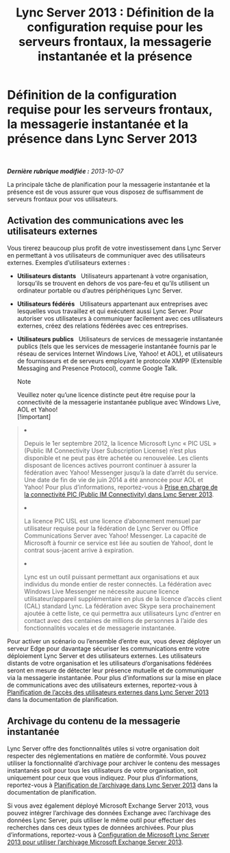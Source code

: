 ﻿---
title: 'Lync Server 2013 : Définition de la configuration requise pour les serveurs frontaux, la messagerie instantanée et la présence'
TOCTitle: Définition de la configuration requise pour les serveurs frontaux, la messagerie instantanée et la présence
ms:assetid: c21198bc-520c-4d17-8b84-7ff1475b9b0a
ms:mtpsurl: https://technet.microsoft.com/fr-fr/library/Gg412956(v=OCS.15)
ms:contentKeyID: 49298734
ms.date: 05/20/2016
mtps_version: v=OCS.15
ms.translationtype: HT
---

# Définition de la configuration requise pour les serveurs frontaux, la messagerie instantanée et la présence dans Lync Server 2013

 

_**Dernière rubrique modifiée :** 2013-10-07_

La principale tâche de planification pour la messagerie instantanée et la présence est de vous assurer que vous disposez de suffisamment de serveurs frontaux pour vos utilisateurs.

## Activation des communications avec les utilisateurs externes

Vous tirerez beaucoup plus profit de votre investissement dans Lync Server en permettant à vos utilisateurs de communiquer avec des utilisateurs externes. Exemples d’utilisateurs externes :

  - **Utilisateurs distants**   Utilisateurs appartenant à votre organisation, lorsqu’ils se trouvent en dehors de vos pare-feu et qu’ils utilisent un ordinateur portable ou d’autres périphériques Lync Server.

  - **Utilisateurs fédérés**   Utilisateurs appartenant aux entreprises avec lesquelles vous travaillez et qui exécutent aussi Lync Server. Pour autoriser vos utilisateurs à communiquer facilement avec ces utilisateurs externes, créez des relations fédérées avec ces entreprises.

  - **Utilisateurs publics**   Utilisateurs de services de messagerie instantanée publics (tels que les services de messagerie instantanée fournis par le réseau de services Internet Windows Live, Yahoo\! et AOL), et utilisateurs de fournisseurs et de serveurs employant le protocole XMPP (Extensible Messaging and Presence Protocol), comme Google Talk.
    
    > [!note]  
    > Veuillez noter qu’une licence distincte peut être requise pour la connectivité de la messagerie instantanée publique avec Windows Live, AOL et Yahoo!    
    > [!important]  
    > <ul>    
> <li><p>Depuis le 1er septembre 2012, la licence Microsoft Lync « PIC USL » (Public IM Connectivity User Subscription License) n’est plus disponible et ne peut pas être achetée ou renouvelée. Les clients disposant de licences actives pourront continuer à assurer la fédération avec Yahoo! Messenger jusqu’à la date d’arrêt du service. Une date de fin de vie de juin 2014 a été annoncée pour AOL et Yahoo! Pour plus d’informations, reportez-vous à <a href="lync-server-2013-support-for-public-instant-messenger-connectivity.md">Prise en charge de la connectivité PIC (Public IM Connectivity) dans Lync Server 2013</a>.</p></li>    
> <li><p>La licence PIC USL est une licence d’abonnement mensuel par utilisateur requise pour la fédération de Lync Server ou Office Communications Server avec Yahoo! Messenger. La capacité de Microsoft à fournir ce service est liée au soutien de Yahoo!, dont le contrat sous-jacent arrive à expiration.</p></li>    
> <li><p>Lync est un outil puissant permettant aux organisations et aux individus du monde entier de rester connectés. La fédération avec Windows Live Messenger ne nécessite aucune licence utilisateur/appareil supplémentaire en plus de la licence d’accès client (CAL) standard Lync. La fédération avec Skype sera prochainement ajoutée à cette liste, ce qui permettra aux utilisateurs Lync d’entrer en contact avec des centaines de millions de personnes à l’aide des fonctionnalités vocales et de messagerie instantanée.</p></li>    </ul>


Pour activer un scénario ou l’ensemble d’entre eux, vous devez déployer un serveur Edge pour davantage sécuriser les communications entre votre déploiement Lync Server et des utilisateurs externes. Les utilisateurs distants de votre organisation et les utilisateurs d’organisations fédérées seront en mesure de détecter leur présence mutuelle et de communiquer via la messagerie instantanée. Pour plus d’informations sur la mise en place de communications avec des utilisateurs externes, reportez-vous à [Planification de l’accès des utilisateurs externes dans Lync Server 2013](lync-server-2013-planning-for-external-user-access.md) dans la documentation de planification.

## Archivage du contenu de la messagerie instantanée

Lync Server offre des fonctionnalités utiles si votre organisation doit respecter des réglementations en matière de conformité. Vous pouvez utiliser la fonctionnalité d’archivage pour archiver le contenu des messages instantanés soit pour tous les utilisateurs de votre organisation, soit uniquement pour ceux que vous indiquez. Pour plus d’informations, reportez-vous à [Planification de l’archivage dans Lync Server 2013](lync-server-2013-planning-for-archiving.md) dans la documentation de planification.

Si vous avez également déployé Microsoft Exchange Server 2013, vous pouvez intégrer l’archivage des données Exchange avec l’archivage des données Lync Server, puis utiliser le même outil pour effectuer des recherches dans ces deux types de données archivées. Pour plus d’informations, reportez-vous à [Configuration de Microsoft Lync Server 2013 pour utiliser l’archivage Microsoft Exchange Server 2013](configuring-lync-server-2013-to-use-microsoft-exchange-server-2013-archiving.md).

